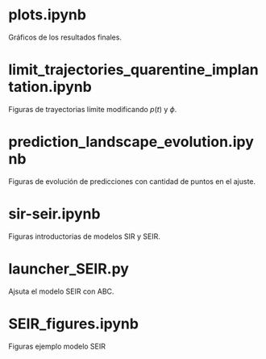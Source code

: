 
# plots.ipynb
Gráficos de los resultados finales.

# limit_trajectories_quarentine_implantation.ipynb
Figuras de trayectorias límite modificando $p(t)$ y $\phi$.

# prediction_landscape_evolution.ipynb
Figuras de evolución de predicciones con cantidad de puntos en el ajuste.

# sir-seir.ipynb
Figuras introductorias de modelos SIR y SEIR.

# launcher_SEIR.py
Ajsuta el modelo SEIR con ABC.

# SEIR_figures.ipynb
Figuras ejemplo modelo SEIR